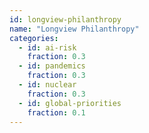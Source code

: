 ```yaml
---
id: longview-philanthropy
name: "Longview Philanthropy"
categories:
  - id: ai-risk
    fraction: 0.3
  - id: pandemics
    fraction: 0.3
  - id: nuclear
    fraction: 0.3
  - id: global-priorities
    fraction: 0.1
--- 
```

